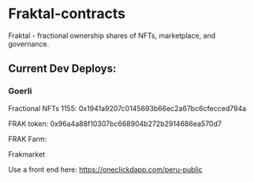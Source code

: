 # Fraktal-contracts
Fraktal - fractional ownership shares of NFTs, marketplace, and governance. 

## Current Dev Deploys:

### Goerli
Fractional NFTs 1155: 0x1941a9207c0145693b66ec2a67bc6cfecced794a

FRAK token: 0x96a4a88f10307bc668904b272b2914686ea570d7

FRAK Farm: 

Frakmarket

Use a front end here: https://oneclickdapp.com/peru-public
